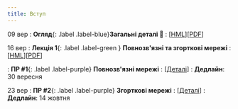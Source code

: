 ```yaml
---
title: Вступ
---
```


09 вер
: **Огляд**{: .label .label-blue}**Загальні деталі 👋**
  : [[HML](https://ykochura.github.io/mld-kpi/?p=course-details.md#1)][[PDF](https://ykochura.github.io/mld-kpi/pdf/course-details.pdf)]

16 вер
: **Лекція 1**{: .label .label-green } **Повнозв'язні та згорткові мережі**
  : [[HML](https://ykochura.github.io/mld-kpi/?p=lecture1.md#1)][[PDF](https://ykochura.github.io/mld-kpi/pdf/lecture1.pdf)]

: **ПР #1**{: .label .label-purple} **Повнозв'язні мережі**
  : [[Деталі](https://ykochura.github.io/mld-kpi/practice/Lab1.pdf)]
    : **Дедлайн**:  30 вересня 

23 вер
: **ПР #2**{: .label .label-purple} **Згорткові мережі**
  : [[Деталі](https://ykochura.github.io/mld-kpi/practice/Lab2.pdf)]
    : **Дедлайн**:  14 жовтня


<!-- : **Лекція 1**{: .label .label-green } **Вступ**
  : [[HML](https://ykochura.github.io/mld-kpi/?p=lecture1.md#1)][[PDF](https://ykochura.github.io/mld-kpi/pdf/lecture1.pdf)] -->

<!-- : **Книги 📚**{: .label .label-red}**Для читання** -->
  <!-- : PMPP Ch. 1, pp. 1-18 <br> PHPC Ch. 1, pp. 1-34 -->
